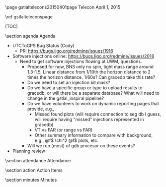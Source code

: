 \page gstlaltelecons20150401page Telecon April 1, 2015

\ref gstlalteleconspage

[TOC]

\section agenda Agenda

 - UTCToGPS Bug Status (Cody)
   - PR: https://bugs.ligo.org/redmine/issues/1916
 - Software injections online: https://bugs.ligo.org/redmine/issues/2018
   - Need to get software injections flowing at UWM, questions.
     - Proposed for now, BNS only no spin, tight mass range around 1.3-1.5,
       Linear distance from 1/10th the horizon distance to 2 times the horizon
       distance. 1/60s?  Can gracedb take this rate?
     - Do we need to set an injection bit mask?
     - Do we have a specific group or type to upload results to gracedb, or will there be a separate database? What will need to change in the gstlal_inspiral pipeline?
     - Do we have volunteers to work on dynamic reporting pages that provide, e.g.,
       - Missed found plots (will require connection to seg db I guess, will require having "missed" injections represented in gracedb)
       - VT vs FAR (or range vs FAR)
       - Other summary information to compare with background, e.g., @f$ \chi^2 @f$ plots, etc.
     - Will we run (most) of gdb procesor on these events?
 - Planning review

\section attendance Attendance

\section action Action Items

\section minutes Minutes
